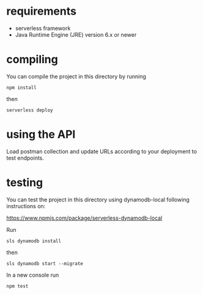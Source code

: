 <!--
title: MEMBER
description: This example deploy a serverless API with TypeScript and DynamoDB.
-->

# requirements
* serverless framework
* Java Runtime Engine (JRE) version 6.x or newer

# compiling

You can compile the project in this directory by running

`npm install`

then

`serverless deploy`

# using the API

Load postman collection and update URLs according to your deployment to test endpoints.

# testing

You can test the project in this directory using dynamodb-local following instructions on:

https://www.npmjs.com/package/serverless-dynamodb-local

Run

`sls dynamodb install`

then

`sls dynamodb start --migrate`

In a new console run

`npm test`